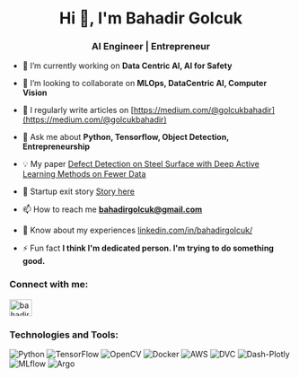 <h1 align="center">Hi 👋, I'm Bahadir Golcuk</h1>
<h3 align="center">AI Engineer | Entrepreneur</h3>

- 🔭 I’m currently working on **Data Centric AI, AI for Safety**

- 👯 I’m looking to collaborate on **MLOps, DataCentric AI, Computer Vision**

- 📝 I regularly write articles on [https://medium.com/@golcukbahadir](https://medium.com/@golcukbahadir)

- 💬 Ask me about **Python, Tensorflow, Object Detection, Entrepreneurship**

- 💡 My paper [Defect Detection on Steel Surface with Deep Active Learning Methods on Fewer Data](https://link.springer.com/chapter/10.1007/978-3-031-31956-3_47)

- 🎯 Startup exit story [Story here](https://www.smartex.ai/post/acquiring-tuvis-and-opening-a-tech-center)

- 📫 How to reach me **bahadirgolcuk@gmail.com**

- 📄 Know about my experiences [linkedin.com/in/bahadirgolcuk/](linkedin.com/in/bahadirgolcuk/)

- ⚡ Fun fact **I think I'm dedicated person. I'm trying to do something good.**

<h3 align="left">Connect with me:</h3>
<p align="left">
<a href="https://linkedin.com/in/bahadirgolcuk" target="blank"><img align="center" src="https://raw.githubusercontent.com/rahuldkjain/github-profile-readme-generator/master/src/images/icons/Social/linked-in-alt.svg" alt="bahadirgolcuk" height="30" width="40" /></a>
</p>

### Technologies and Tools:
![Python](https://img.shields.io/badge/Python-3776AB?style=for-the-badge&logo=python&logoColor=white)
![TensorFlow](https://img.shields.io/badge/TensorFlow-FF6F00?style=for-the-badge&logo=tensorflow&logoColor=white)
![OpenCV](https://img.shields.io/badge/OpenCV-5C3EE8?style=for-the-badge&logo=opencv&logoColor=white)
![Docker](https://img.shields.io/badge/Docker-2496ED?style=for-the-badge&logo=docker&logoColor=white)
![AWS](https://img.shields.io/badge/AWS-232F3E?style=for-the-badge&logo=amazonaws&logoColor=white)
![DVC](https://img.shields.io/badge/DVC-945DD6?style=for-the-badge&logo=dataversioncontrol&logoColor=white)
![Dash-Plotly](https://img.shields.io/badge/Dash-000000?style=for-the-badge&logo=dash&logoColor=white)
![MLflow](https://img.shields.io/badge/MLflow-0194E2?style=for-the-badge&logo=mlflow&logoColor=white)
![Argo](https://img.shields.io/badge/Argo-EF7B4D?style=for-the-badge&logo=argo&logoColor=white)


